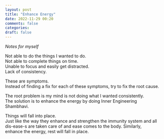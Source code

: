 ```yaml
---
layout: post
title: "Enhance Energy"
date: 2022-11-29 00:20
comments: false
categories:
draft: false
---
```


*Notes for myself*

Not able to do the things I wanted to do.  
Not able to complete things on time.  
Unable to focus and easily get distracted.  
Lack of consistency.  

These are symptoms.  
Instead of finding a fix for each of these symptoms, try to fix the root cause.  

The root problem is my mind is not doing what I wanted consistently.  
The solution is to enhance the energy by doing Inner Engineering Shambhavi.  

Things will fall into place.  
Just like the way they enhance and strengthen the immunity system and all dis-ease-s are taken care of and ease comes to the body. Similarly, enhance the energy, rest will fall in place.  

